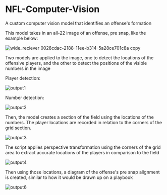 # NFL-Computer-Vision
A custom computer vision model that identifies an offense's formation

This model takes in an all-22 image of an offense, pre snap, like the example below:

![wide_reciever 0028cdac-2188-11ee-b314-5a28ce701c8a copy](https://github.com/henrykra/NFL-Computer-Vision/assets/139408171/661355a5-24a7-40a6-a4e7-f2f408504c88)

Two models are applied to the image, one to detect the locations of the offensive players, and the other to detect the positions of the visible numbers in the image

Player detection:

![output1](https://github.com/henrykra/NFL-Computer-Vision/assets/139408171/ddfe77b0-33f0-461c-84ab-f3f5a1a632b3)

Number detection:

![output2](https://github.com/henrykra/NFL-Computer-Vision/assets/139408171/bd4d2e57-4683-4a1f-a333-ce4ed5201b0e)


Then, the model creates a section of the field using the locations of the numbers. The player locations are recorded in relation to the corners of the grid section. 

![output3](https://github.com/henrykra/NFL-Computer-Vision/assets/139408171/a08b11fb-fa17-40c9-a32b-1adf5f5ced47)

The script applies perspective transformation using the corners of the grid area to extract accurate locations of the players in comparison to the field

![output4](https://github.com/henrykra/NFL-Computer-Vision/assets/139408171/41ab7cf2-fa95-4a69-bcea-65f3687983ff)

Then using those locations, a diagram of the offense's pre snap alignment is created, similar to how it would be drawn up on a playbook

![output6](https://github.com/henrykra/NFL-Computer-Vision/assets/139408171/8955128c-6cc0-458e-bcb7-58bf63d3ec50)
